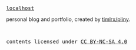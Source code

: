 <samp><a href="https://localhost" target="_blank" rel="noopener noreferrer">localhost</a></samp>

personal blog and portfolio, created by [timlrx/pliny](https://github.com/timlrx/pliny).

<br>

<samp>contents licensed under <a href='https://creativecommons.org/licenses/by-nc-sa/4.0/'>CC BY-NC-SA 4.0</a></samp>

